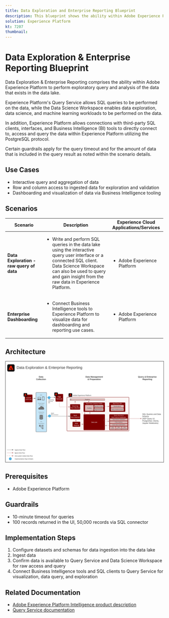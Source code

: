 ```yaml
---
title: Data Exploration and Enterprise Reporting Blueprint
description: This blueprint shows the ability within Adobe Experience Platform to perform exploratory query and analysis of the data that exists in the data lake.
solution: Experience Platform
kt: 7207
thumbnail: 
---
```


# Data Exploration & Enterprise Reporting Blueprint

Data Exploration & Enterprise Reporting comprises the ability within Adobe Experience Platform to perform exploratory query and analysis of the data that exists in the data lake.

Experience Platform's Query Service allows SQL queries to be performed on the data, while the Data Science Workspace enables data exploration, data science, and machine learning workloads to be performed on the data. 

In addition, Experience Platform allows connections with third-party SQL clients, interfaces, and Business Intelligence (BI) tools to directly connect to, access and query the data within Experience Platform utilizing the PostgreSQL protocol.

Certain guardrails apply for the query timeout and for the amount of data that is included in the query result as noted within the scenario details.

## Use Cases

* Interactive query and aggregation of data
* Row and column access to ingested data for exploration and validation
* Dashboarding and visualization of data via Business Intelligence tooling

## Scenarios

| Scenario | Description |  Experience Cloud Applications/Services | 
|---|---|---|
| **Data Exploration - raw query of data**  | <ul><li>Write and perform SQL queries in the data lake using the interactive query user interface or a connected SQL client. Data Science Workspace can also be used to query and gain insight from the raw data in Experience Platform.</li></ul> | <ul><li>Adobe Experience Platform</li></ul>|
| **Enterprise Dashboarding**  | <ul><li>Connect Business Intelligence tools to Experience Platform to visualize data for dashboarding and reporting use cases.</li></ul> | <ul><li>Adobe Experience Platform</li></ul>|  

## Architecture

<img src="assets/dataexplore.svg" alt="Reference architecture for the Data Exploration & Enterprise Reporting Blueprint" style="border:1px solid #4a4a4a" />

## Prerequisites

* Adobe Experience Platform

## Guardrails

* 10-minute timeout for queries
* 100 records returned in the UI, 50,000 records via SQL connector

## Implementation Steps

1.  Configure datasets and schemas for data ingestion into the data lake
1.  Ingest data
1.  Confirm data is available to Query Service and Data Science Workspace for raw access and query
1.  Connect Business Intelligence tools and SQL clients to Query Service for visualization, data query, and exploration

## Related Documentation

* [Adobe Experience Platform Intelligence product description](https://helpx.adobe.com/legal/product-descriptions/adobe-experience-platform-intelligence---product-description.html)
* [Query Service documentation](https://experienceleague.adobe.com/docs/experience-platform/query/home.html?lang=en)
